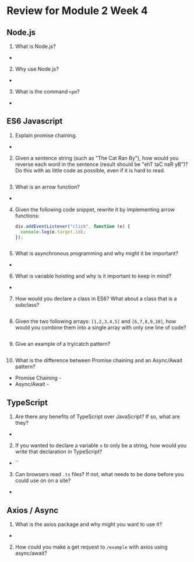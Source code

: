# Review for Module 2 Week 4

## Node.js

1. What is Node.js?

- 

2. Why use Node.js?

- 

3. What is the command `npm`?

- 

## ES6 Javascript

1. Explain promise chaining.

- 

2. Given a sentence string (such as "The Cat Ran By"), how would you reverse each word in the sentence (result should be "ehT taC naR yB")? Do this with as little code as possible, even if it is hard to read.

```javascript

```

3. What is an arrow function?

- 

4. Given the following code snippet, rewrite it by implementing arrow functions:

   ```javascript
   div.addEventListener("click", function (e) {
     console.log(e.target.id);
   });
   ```

   ```javascript

   ```

5. What is asynchronous programming and why might it be important?

- 

6. What is variable hoisting and why is it important to keep in mind?

- 

7. How would you declare a class in ES6? What about a class that is a subclass?

```javascript

```

8. Given the two following arrays: `[1,2,3,4,5]` and `[6,7,8,9,10]`, how would you combine them into a single array with only one line of code?

```javascript

```

9. Give an example of a try/catch pattern?

```javascript

```

10. What is the difference between Promise chaining and an Async/Await pattern?

- Promise Chaining -
- Async/Await -

## TypeScript

1. Are there any benefits of TypeScript over JavaScript? If so, what are they?

-

2. If you wanted to declare a variable `x` to only be a string, how would you write that declaration in TypeScript?

- ``

3. Can browsers read `.ts` files? If not, what needs to be done before you could use on on a site?

- 

## Axios / Async

1. What is the axios package and why might you want to use it?

-

2. How could you make a get request to `/example` with axios using async/await?

```javascript

```